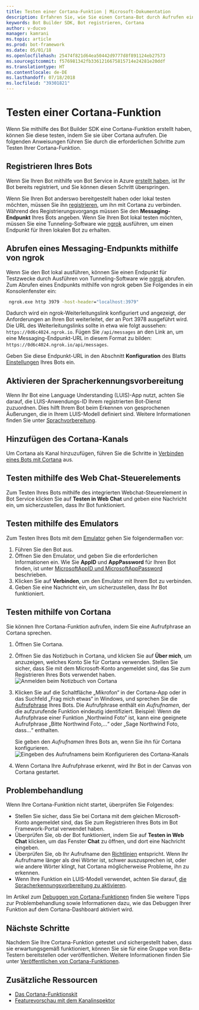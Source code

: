 ```yaml
---
title: Testen einer Cortana-Funktion | Microsoft-Dokumentation
description: Erfahren Sie, wie Sie einen Cortana-Bot durch Aufrufen einer Cortana-Funktion testen.
keywords: Bot Builder SDK, Bot registrieren, Cortana
author: v-ducvo
manager: kamrani
ms.topic: article
ms.prod: bot-framework
ms.date: 05/01/18
ms.openlocfilehash: 25474f821d64ea50442d9777d8f891124eb27573
ms.sourcegitcommit: f576981342fb3361216675815714e24281e20ddf
ms.translationtype: HT
ms.contentlocale: de-DE
ms.lasthandoff: 07/18/2018
ms.locfileid: "39301821"
---
```

# <a name="test-a-cortana-skill"></a>Testen einer Cortana-Funktion
 
Wenn Sie mithilfe des Bot Builder SDK eine Cortana-Funktion erstellt haben, können Sie diese testen, indem Sie sie über Cortana aufrufen. Die folgenden Anweisungen führen Sie durch die erforderlichen Schritte zum Testen Ihrer Cortana-Funktion.

## <a name="register-your-bot"></a>Registrieren Ihres Bots
Wenn Sie Ihren Bot mithilfe von Bot Service in Azure [erstellt haben](~/bot-service-quickstart.md), ist Ihr Bot bereits registriert, und Sie können diesen Schritt überspringen.

Wenn Sie Ihren Bot anderswo bereitgestellt haben oder lokal testen möchten, müssen Sie ihn [registrieren](bot-service-quickstart-registration.md), um ihn mit Cortana zu verbinden. Während des Registrierungsvorgangs müssen Sie den **Messaging-Endpunkt** Ihres Bots angeben. Wenn Sie Ihren Bot lokal testen möchten, müssen Sie eine Tunneling-Software wie [ngrok](http://ngrok.com) ausführen, um einen Endpunkt für Ihren lokalen Bot zu erhalten.

## <a name="get-messaging-endpoint-using-ngrok"></a>Abrufen eines Messaging-Endpunkts mithilfe von ngrok

Wenn Sie den Bot lokal ausführen, können Sie einen Endpunkt für Testzwecke durch Ausführen von Tunneling-Software wie [ngrok](https://ngrok.com) abrufen. Zum Abrufen eines Endpunkts mithilfe von ngrok geben Sie Folgendes in ein Konsolenfenster ein: 

```cmd
 ngrok.exe http 3979 -host-header="localhost:3979"
``` 

Dadurch wird ein ngrok-Weiterleitungslink konfiguriert und angezeigt, der Anforderungen an Ihren Bot weiterleitet, der an Port 3978 ausgeführt wird. Die URL des Weiterleitungslinks sollte in etwa wie folgt aussehen: `https://0d6c4024.ngrok.io`.  Fügen Sie `/api/messages` an den Link an, um eine Messaging-Endpunkt-URL in diesem Format zu bilden: `https://0d6c4024.ngrok.io/api/messages`. 

Geben Sie diese Endpunkt-URL in den Abschnitt **Konfiguration** des Blatts [Einstellungen](~/bot-service-manage-settings.md) Ihres Bots ein.

## <a name="enable-speech-recognition-priming"></a>Aktivieren der Spracherkennungsvorbereitung
Wenn Ihr Bot eine Language Understanding (LUIS)-App nutzt, achten Sie darauf, die LUIS-Anwendungs-ID Ihrem registrierten Bot-Dienst zuzuordnen. Dies hilft Ihrem Bot beim Erkennen von gesprochenen Äußerungen, die in Ihrem LUIS-Modell definiert sind. Weitere Informationen finden Sie unter [Sprachvorbereitung](~/bot-service-manage-speech-priming.md).

## <a name="add-the-cortana-channel"></a>Hinzufügen des Cortana-Kanals
Um Cortana als Kanal hinzuzufügen, führen Sie die Schritte in [Verbinden eines Bots mit Cortana](bot-service-channel-connect-cortana.md) aus.

## <a name="test-using-web-chat-control"></a>Testen mithilfe des Web Chat-Steuerelements

Zum Testen Ihres Bots mithilfe des integrierten Webchat-Steuerelement in Bot Service klicken Sie auf **Testen in Web Chat** und geben eine Nachricht ein, um sicherzustellen, dass Ihr Bot funktioniert.

## <a name="test-using-emulator"></a>Testen mithilfe des Emulators

Zum Testen Ihres Bots mit dem [Emulator](~/bot-service-debug-emulator.md) gehen Sie folgendermaßen vor:

1. Führen Sie den Bot aus.
2. Öffnen Sie den Emulator, und geben Sie die erforderlichen Informationen ein. Wie Sie **AppID** und **AppPassword** für Ihren Bot finden, ist unter [MicrosoftAppID und MicrosoftAppPassword](bot-service-manage-overview.md#microsoftappid-and-microsoftapppassword) beschrieben. 
3. Klicken Sie auf **Verbinden**, um den Emulator mit Ihrem Bot zu verbinden.
4. Geben Sie eine Nachricht ein, um sicherzustellen, dass Ihr Bot funktioniert.

## <a name="test-using-cortana"></a>Testen mithilfe von Cortana
Sie können Ihre Cortana-Funktion aufrufen, indem Sie eine Aufrufphrase an Cortana sprechen. 
1. Öffnen Sie Cortana.
2. Öffnen Sie das Notizbuch in Cortana, und klicken Sie auf **Über mich**, um anzuzeigen, welches Konto Sie für Cortana verwenden. Stellen Sie sicher, dass Sie mit dem Microsoft-Konto angemeldet sind, das Sie zum Registrieren Ihres Bots verwendet haben. 
   ![Anmelden beim Notizbuch von Cortana](~/media/cortana/cortana-notebook.png)
2. Klicken Sie auf die Schaltfläche „Mikrofon“ in der Cortana-App oder in das Suchfeld „Frag mich etwas“ in Windows, und sprechen Sie die [Aufrufphrase][InvocationNameGuidelines] Ihres Bots. Die Aufrufphrase enthält ein *Aufrufnamen*, der die aufzurufende Funktion eindeutig identifiziert. Beispiel: Wenn die Aufrufphrase einer Funktion „Northwind Foto“ ist, kann eine geeignete Aufrufphrase „Bitte Northwind Foto,...“ oder „Sage Northwind Foto, dass...“ enthalten.

   Sie geben den *Aufrufnamen* Ihres Bots an, wenn Sie ihn für Cortana konfigurieren.
   ![Eingeben des Aufrufnamens beim Konfigurieren des Cortana-Kanals](~/media/cortana/cortana-invocation-name-callout.png)

3. Wenn Cortana Ihre Aufrufphrase erkennt, wird Ihr Bot in der Canvas von Cortana gestartet. 

## <a name="troubleshoot"></a>Problembehandlung

Wenn Ihre Cortana-Funktion nicht startet, überprüfen Sie Folgendes:
* Stellen Sie sicher, dass Sie bei Cortana mit dem gleichen Microsoft-Konto angemeldet sind, das Sie zum Registrieren Ihres Bots im Bot Framework-Portal verwendet haben.
* Überprüfen Sie, ob der Bot funktioniert, indem Sie auf **Testen in Web Chat** klicken, um das Fenster **Chat** zu öffnen, und dort eine Nachricht eingeben.
* Überprüfen Sie, ob Ihr Aufrufname den [Richtlinien][InvocationNameGuidelines] entspricht. Wenn Ihr Aufrufname länger als drei Wörter ist, schwer auszusprechen ist, oder wie andere Wörter klingt, hat Cortana möglicherweise Probleme, ihn zu erkennen.
* Wenn Ihre Funktion ein LUIS-Modell verwendet, achten Sie darauf, [die Spracherkennungsvorbereitung zu aktivieren](~/bot-service-manage-speech-priming.md).

Im Artikel zum [Debuggen von Cortana-Funktionen][Cortana-TestBestPractice] finden Sie weitere Tipps zur Problembehandlung sowie Informationen dazu, wie das Debuggen Ihrer Funktion auf dem Cortana-Dashboard aktiviert wird. 


## <a name="next-steps"></a>Nächste Schritte

Nachdem Sie Ihre Cortana-Funktion getestet und sichergestellt haben, dass sie erwartungsgemäß funktioniert, können Sie sie für eine Gruppe von Beta-Testern bereitstellen oder veröffentlichen. Weitere Informationen finden Sie unter [Veröffentlichen von Cortana-Funktionen][Cortana-Publish].

## <a name="additional-resources"></a>Zusätzliche Ressourcen
* [Das Cortana-Funktionskit][CortanaGetStarted]
* [Featurevorschau mit dem Kanalinspektor](bot-service-channel-inspector.md)

[CortanaGetStarted]: /cortana/getstarted

[BFPortal]: https://dev.botframework.com/
[CortanaDevCenter]: https://developer.microsoft.com/en-us/cortana

[CortanaSpecificEntities]: https://aka.ms/lgvcto
[CortanaAuth]: https://aka.ms/vsdqcj

[InvocationNameGuidelines]: https://aka.ms/cortana-invocation-guidelines 


[Cortana-Debug]: https://aka.ms/cortana-enable-debug
[Cortana-TestBestPractice]: https://aka.ms/cortana-test-best-practice
[Cortana-Publish]: /cortana/skills/publish-skill
